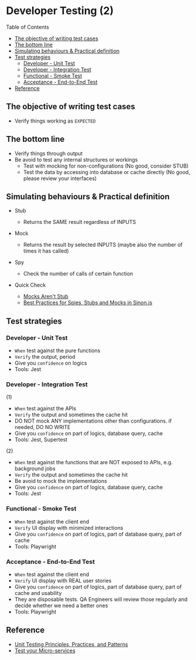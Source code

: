 # Developer Testing (2) <!-- omit in toc -->

Table of Contents

- [The objective of writing test cases](#the-objective-of-writing-test-cases)
- [The bottom line](#the-bottom-line)
- [Simulating behaviours \& Practical definition](#simulating-behaviours--practical-definition)
- [Test strategies](#test-strategies)
  - [Developer - Unit Test](#developer---unit-test)
  - [Developer - Integration Test](#developer---integration-test)
  - [Functional - Smoke Test](#functional---smoke-test)
  - [Acceptance - End-to-End Test](#acceptance---end-to-end-test)
- [Reference](#reference)

## The objective of writing test cases

- Verify things working as `EXPECTED`

## The bottom line

- Verify things through output
- Be avoid to test any internal structures or workings
  - Test with mocking for non-configurations (No good, consider STUB)
  - Test the data by accessing into database or cache directly (No good, please review your interfaces)

## Simulating behaviours & Practical definition

- Stub
  - Returns the SAME result regardless of INPUTS
- Mock
  - Returns the result by selected INPUTS (maybe also the number of times it has called)
- Spy
  - Check the number of calls of certain function

- Quick Check
  - [Mocks Aren't Stub](https://martinfowler.com/articles/mocksArentStubs.html "https://martinfowler.com/articles/mocksArentStubs.html")
  - [Best Practices for Spies, Stubs and Mocks in Sinon.js](https://semaphoreci.com/community/tutorials/best-practices-for-spies-stubs-and-mocks-in-sinon-js "https://semaphoreci.com/community/tutorials/best-practices-for-spies-stubs-and-mocks-in-sinon-js")

## Test strategies

### Developer - Unit Test

- `When` test against the pure functions
- `Verify` the output, period
- Give you `confidence` on logics
- Tools: Jest

### Developer - Integration Test

(1)

- `When` test against the APIs
- `Verify` the output and sometimes the cache hit
- DO NOT mock ANY implementations other than configurations. if needed, DO NO WRITE
- Give you `confidence` on part of logics, database query, cache
- Tools: Jest, Supertest

(2)

- `When` test against the functions that are NOT exposed to APIs, e.g. background jobs
- `Verify` the output and sometimes the cache hit
- Be avoid to mock the implementations
- Give you `confidence` on part of logics, database query, cache
- Tools: Jest

### Functional - Smoke Test

- `When` test against the client end
- `Verify` UI display with minimized interactions
- Give you `confidence` on part of logics, part of database query, part of cache
- Tools: Playwright

### Acceptance - End-to-End Test

- `When` test against the client end
- `Verify` UI display with REAL user stories
- Give you `confidence` on part of logics, part of database query, part of cache and usability
- They are disposable tests. QA Engineers will review those regularly and decide whether we need a better ones
- Tools: Playwright

## Reference

- [Unit Testing Principles, Practices, and Patterns](https://www.manning.com/books/unit-testing "https://www.manning.com/books/unit-testing")
- [Test your Micro-services](https://loopback.io/doc/en/lb4/Testing-your-application.html "https://loopback.io/doc/en/lb4/Testing-your-application.html")
